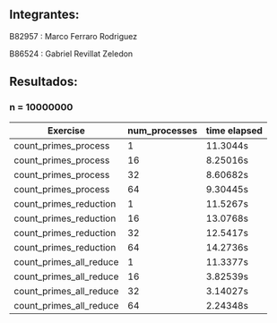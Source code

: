 ## Integrantes:

B82957 : Marco Ferraro Rodriguez

B86524 : Gabriel Revillat Zeledon

## Resultados:

###  n = 10000000

| Exercise | num_processes | time elapsed |
|----------|---------------|--------------|
| count_primes_process | 1 | 11.3044s |
| count_primes_process | 16 | 8.25016s |
| count_primes_process | 32 | 8.60682s |
| count_primes_process | 64 | 9.30445s |
| count_primes_reduction | 1 | 11.5267s |
| count_primes_reduction | 16 | 13.0768s |
| count_primes_reduction | 32 | 12.5417s |
| count_primes_reduction | 64 | 14.2736s |
| count_primes_all_reduce | 1 | 11.3377s |
| count_primes_all_reduce | 16 | 3.82539s |
| count_primes_all_reduce | 32 | 3.14027s |
| count_primes_all_reduce | 64 | 2.24348s |